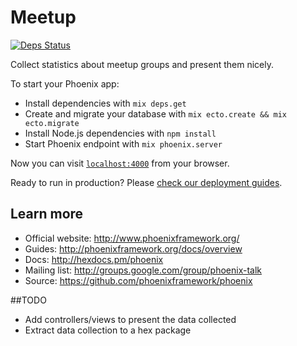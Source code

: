 # Meetup

[![Deps Status](https://beta.hexfaktor.org/badge/all/github/ggpasqualino/meetup.svg)](https://beta.hexfaktor.org/github/ggpasqualino/meetup)

Collect statistics about meetup groups and present them nicely.

To start your Phoenix app:

  * Install dependencies with `mix deps.get`
  * Create and migrate your database with `mix ecto.create && mix ecto.migrate`
  * Install Node.js dependencies with `npm install`
  * Start Phoenix endpoint with `mix phoenix.server`

Now you can visit [`localhost:4000`](http://localhost:4000) from your browser.

Ready to run in production? Please [check our deployment guides](http://www.phoenixframework.org/docs/deployment).

## Learn more

  * Official website: http://www.phoenixframework.org/
  * Guides: http://phoenixframework.org/docs/overview
  * Docs: http://hexdocs.pm/phoenix
  * Mailing list: http://groups.google.com/group/phoenix-talk
  * Source: https://github.com/phoenixframework/phoenix

##TODO
* Add controllers/views to present the data collected
* Extract data collection to a hex package
